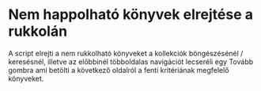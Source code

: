 # Nem happolható könyvek elrejtése a rukkolán

A script elrejti a nem rukkolható könyveket a kollekciók böngészésénél / keresésnél, illetve az előbbinél többoldalas navigációt lecseréli egy Tovább gombra ami betölti a következő oldalról a fenti kritériának megfelelő könyveket.
